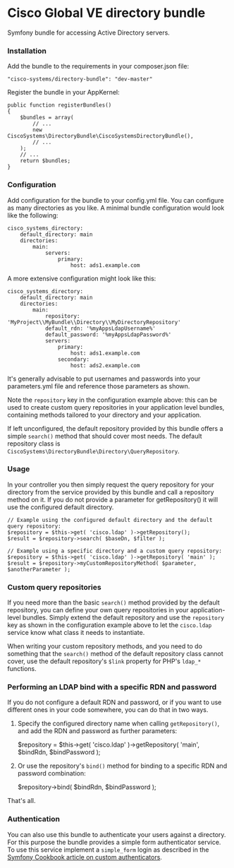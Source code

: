Cisco Global VE directory bundle
================================

Symfony bundle for accessing Active Directory servers.

### Installation

Add the bundle to the requirements in your composer.json file:

    "cisco-systems/directory-bundle": "dev-master"

Register the bundle in your AppKernel:

    public function registerBundles()
    {
        $bundles = array(
            // ...
            new CiscoSystems\DirectoryBundle\CiscoSystemsDirectoryBundle(),
            // ...
        );
        // ...
        return $bundles;
    }

### Configuration

Add configuration for the bundle to your config.yml file. You can configure as many directories as you like. A minimal bundle configuration would look like the following:

    cisco_systems_directory:
        default_directory: main
        directories:
            main:
                servers:
                    primary:
                        host: ads1.example.com

A more extensive configuration might look like this:

    cisco_systems_directory:
        default_directory: main
        directories:
            main:
                repository: 'MyProject\\MyBundle\\Directory\\MyDirectoryRepository'
                default_rdn: '%myAppsLdapUsername%'
                default_password: '%myAppsLdapPassword%'
                servers:
                    primary:
                        host: ads1.example.com
                    secondary:
                        host: ads2.example.com

It's generally advisable to put usernames and passwords into your parameters.yml file and reference those parameters as shown.

Note the `repository` key in the configuration example above: this can be used to create custom query repositories in your application level bundles, containing methods tailored to your directory and your application.

If left unconfigured, the default repository provided by this bundle offers a simple `search()` method that should cover most needs. The default repository class is `CiscoSystems\DirectoryBundle\Directory\QueryRepository`.

### Usage

In your controller you then simply request the query repository for your directory from the service provided by this bundle and call a repository method on it. If you do not provide a parameter for getRepository() it will use the configured default directory.

    // Example using the configured default directory and the default query repository:
    $repository = $this->get( 'cisco.ldap' )->getRepository();
    $result = $repository->search( $baseDn, $filter );

    // Example using a specific directory and a custom query repository:
    $repository = $this->get( 'cisco.ldap' )->getRepository( 'main' );
    $result = $repository->myCustomRepositoryMethod( $parameter, $anotherParameter );

### Custom query repositories

If you need more than the basic `search()` method provided by the default repository, you can define your own query repositories in your application-level bundles. Simply extend the default repository and use the `repository` key as shown in the configuration example above to let the `cisco.ldap` service know what class it needs to instantiate.

When writing your custom repository methods, and you need to do something that the `search()` method of the default repository class cannot cover, use the default repository's `$link` property for PHP's `ldap_*` functions.

### Performing an LDAP bind with a specific RDN and password

If you do not configure a default RDN and password, or if you want to use different ones in your code somewhere, you can do that in two ways.

1. Specify the configured directory name when calling `getRepository()`, and add the RDN and password as further parameters:

    $repository = $this->get( 'cisco.ldap' )->getRepository( 'main', $bindRdn, $bindPassword );

2. Or use the repository's `bind()` method for binding to a specific RDN and password combination:

    $repository->bind( $bindRdn, $bindPassword );

That's all.

### Authentication

You can also use this bundle to authenticate your users against a directory. For this purpose the bundle provides a simple form authenticator service. To use this service implement a `simple_form` login as described in the [Symfony Cookbook article on custom authenticators][1].

[1]: symfony.com/doc/current/cookbook/security/custom_password_authenticator.html

